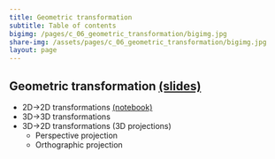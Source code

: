 ```yaml
---
title: Geometric transformation
subtitle: Table of contents
bigimg: /pages/c_06_geometric_transformation/bigimg.jpg
share-img: /assets/pages/c_06_geometric_transformation/bigimg.jpg
layout: page
---
```


## **Geometric transformation** [(slides)](/pages/c_06_geometric_transformation/geometric_transformation.pdf)

- 2D->2D transformations [(notebook)](/pages/c_06_geometric_transformation/image_transformation_nb/)
- 3D->3D transformations
- 3D->2D transformations (3D projections)
  - Perspective projection
  - Orthographic projection
